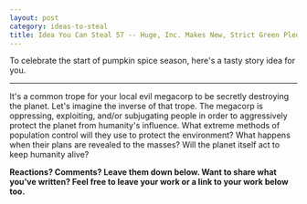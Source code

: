 ```yaml
---
layout: post
category: ideas-to-steal
title: Idea You Can Steal 57 -- Huge, Inc. Makes New, Strict Green Pledge
---
```


To celebrate the start of pumpkin spice season, here's a tasty story idea for you.

<!--excerpt-->

---------------------

It's a common trope for your local evil megacorp to be secretly destroying the planet. Let's imagine the inverse of that trope. The megacorp is oppressing, exploiting, and/or subjugating people in order to aggressively protect the planet from humanity's influence. What extreme methods of population control will they use to protect the environment? What happens when their plans are revealed to the masses? Will the planet itself act to keep humanity alive?

**Reactions? Comments? Leave them down below. Want to share what you’ve written? Feel free to leave your work or a link to your work below too.**
